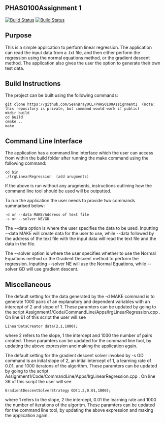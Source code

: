 PHAS0100Assignment 1
------------------

[![Build Status](https://travis-ci.com/MattClarkson/Assignment1.svg?branch=master)](https://travis-ci.com/MattClarkson/Assignment1)
[![Build Status](https://ci.appveyor.com/api/projects/status/5pm89ej732c1ekf0/branch/master)](https://ci.appveyor.com/project/MattClarkson/cmakecatch2)


Purpose
-------
This is a simple application to perform linear regression. The application can read the input data from a .txt file, and then either perform the regression using the normal equations method, or the gradient descent method. The application also gives the user the option to generate their own test data.


Build Instructions
------------------

The project can be built using the following commands:
```
git clone https://github.com/SeanBrayUCL/PHAS0100Assignment1  (note: this repository is private, but command would work if public)
mkdir build
cd build
cmake ..
make
```

Command Line Interface 
----------------------

The application has a command line interface which the user can access from within the build folder after running the make command using the following command:

```
cd bin
./lrgLinearRegression  (add arugments)
```
If the above is run without any arugments, instructions outlining how the command line tool should be used will be outputted.

To run the application the user needs to provide two commands summarised below:
```
-d or --data MAKE/Address of text file
-s or --solver NE/GD 
```
The --data option is where the user specifies the data to be used. Inputting --data MAKE will create data for the user to use, while --data followed by the address of the text file with the input data will read the text file and the data in the file.

The --solver option is where the user specifies whether to use the Normal Equations method or the Gradient Descent method to perform the regression. Inputting --solver NE will use the Normal Equations, while --solver GD will use gradient descent.

Miscellaneous 
----------------------
The default setting for the data generated by the -d MAKE command is to generate 1000 pairs of an explanatory and dependent variables with an intercept of 2 and slope of 1. These paramters can be updated by going to the script Assignment1/Code/CommandLine/Apps/lrgLinearRegression.cpp . On line 61 of this script the user will see 

```
LinearDataCreator data(2,1,1000);
```
where 2 refers to the slope, 1 the intercept and 1000 the number of pairs created. These paramters can be updated for the command line tool, by updating the above expression and making the application again.


The default setting for the gradient descent solver invoked by -s GD command is an inital slope of 2, an intial intercept of 1, a learning rate of 0.01, and 1000 iteratons of the algorithm. These paramters can be updated by going to the script Assignment1/Code/CommandLine/Apps/lrgLinearRegression.cpp . On line 36 of this script the user will see 

```
GradientDescentSolverStrategy GD(1,2,0.01,1000);
```
where 1 refers to the slope, 2 the intercept, 0.01 the learning rate and 1000 the number of iterations of the algoritm. These paramters can be updated for the command line tool, by updating the above expression and making the application again.

